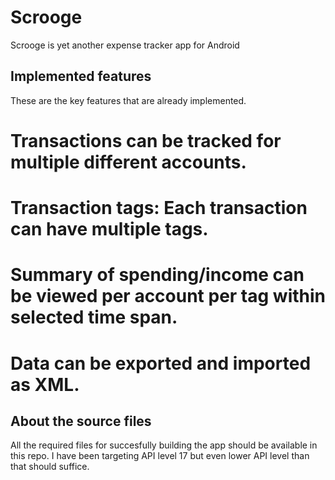 # Scrooge

Scrooge is yet another expense tracker app for Android

## Implemented features
These are the key features that are already implemented.

# Transactions can be tracked for multiple different accounts.
# Transaction tags: Each transaction can have multiple tags.
# Summary of spending/income can be viewed per account per tag within selected time span.
# Data can be exported and imported as XML.

## About the source files
All the required files for succesfully building the app should be available in this repo. I have been targeting API level 17 but even lower API level than that should suffice.
